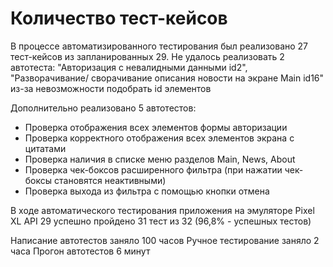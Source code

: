 # Количество тест-кейсов

В процессе автоматизированного тестирования был реализовано 27 тест-кейсов из запланированных 29.
Не удалось реализовать 2 автотеста: "Авторизация с невалидными данными id2", "Разворачивание/ сворачивание описания новости на экране Main id16"
из-за невозможности подобрать id элементов

Дополнительно реализовано 5 автотестов:
- Проверка отображения всех элементов формы авторизации
- Проверка корректного отображения всех элементов экрана с цитатами
- Проверка наличия в списке меню разделов Main, News, About
- Проверка чек-боксов расширенного фильтра (при нажатии чек-боксы становятся неактивными)
- Проверка выхода из фильтра с помощью кнопки отмена

В ходе автоматического тестирования приложения на эмуляторе Pixel XL API 29
успешно пройдено 31 тест из 32 (96,8% - успешных тестов)

Написание автотестов заняло 100 часов
Ручное тестирование заняло 2 часа
Прогон автотестов 6 минут